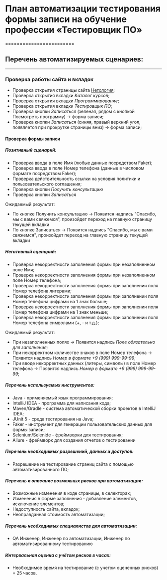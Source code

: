 # План автоматизации тестирования формы записи на обучение профессии «Тестировщик ПО»
========================
## Перечень автоматизируемых сценариев:
------------------------
### **Проверка работы сайта и вкладок**
* Проверка открытия страницы сайта [Нетология](https://netology.ru);
* Проверка открытия вкладки *Каталог курсов*;
* Проверка открытия вкладки *Программирование*;
* Проверка открытия вкладки *Тестировщик ПО*;
* Проверка кнопки *Записаться* (зеленая, рядом с кнопкой Посмотреть программу) -> форма записи;
* Проверка кнопки *Записаться* (синяя, правый верхний угол, появляется при прокрутке страницы вниз) -> форма записи;

#### **Проверка формы записи**
##### Позитивный сценарий:
* Проверка ввода в поле Имя (любые данные посредством Faker);
* Проверка ввода в поле Номер телефона (данные в числовом формате посредством Faker); 
* Проверка действительность ссылки на условия политики и пользовательского соглашения;
* Проверка кнопки *Получить консультацию*
* Проверка кнопки *Записаться*

Ожидаемый результат:

* По кнопке Получить консультацию -> Появится надпись "Спасибо, мы с вами свяжемся", произойдет переход на главную страницу текущей вкладки
* По кнопке Записаться -> Появится надпись "Спасибо, мы с вами свяжемся", произойдет переход на главную страницу текущей вкладки


##### Негативный сценарий:
* Проверка некорректности заполнения формы при незаполненном поле Имя;
* Проверка некорректности заполнения формы при незаполненном поле Номер телефона;
* Проверка некорректности заполнения формы при заполнении поля Номер телефона литерами;
* Проверка некорректности заполнения формы при заполнении поля Номер телефона цифрами на 1 знак больше;
* Проверка некорректности заполнения формы при заполнении поля Номер телефона цифрами на 1 знак меньше;
* Проверка некорректности заполнения формы при заполнении поля Номер телефона символами (+, - и т.д.);


Ожидаемый результат:

* При незаполненных полях -> Появится надпись *Поле обязательно для заполнения*;
* При некорректном количестве знаков в поле Номер телефона -> Появится надпись *Номер в формате +9 (999) 999-99-99*;
* При вводе некорректных данных (литеры, символы) в поле Номер телефона -> Появится надпись *Номер в формате +9 (999) 999-99-99*;


##### Перечень используемых инструментов:

* Java - применяемый язык программирования;
* IntelliJ IDEA - программа для написания кода;
* Maven/Gradle - система автоматической сборки проектов в IntelliJ IDEA;
* JUnit 5 - среда тестирования на Java;
* Faker - инструмент для генерации пользовательских данных для формы записи;
* Selenium/Selenide - фреймворки для тестирования;
* Allure - фреймворк для создания отчетов о тестировании

##### Перечень необходимых разрешений, данных и доступов:

* Разрешение на тестирование страниц сайта с помощью автоматизированного ПО;

##### Перечень и описание возможных рисков при автоматизации:

* Возможные изменения в коде страницы, в селекторах;
* Изменения в форме заполнения - добавление элементов, исключение элементов;
* Недоступность сайта, вкладок;
* Неоправданная стоимость автоматизации;

##### Перечень необходимых специалистов для автоматизации:

* QA Инженер, Инженер по автоматизации, Инженер по автоматизированному тестированию

##### Интервальная оценка с учётом рисков в часах:

* Необходимое время на тестирование (с учетом оцененных рисков) = 25 часов.
